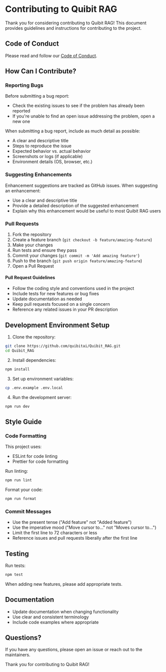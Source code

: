 # Contributing to Quibit RAG

Thank you for considering contributing to Quibit RAG! This document provides guidelines and instructions for contributing to the project.

## Code of Conduct

Please read and follow our [Code of Conduct](CODE_OF_CONDUCT.md).

## How Can I Contribute?

### Reporting Bugs

Before submitting a bug report:
- Check the existing issues to see if the problem has already been reported
- If you're unable to find an open issue addressing the problem, open a new one

When submitting a bug report, include as much detail as possible:
- A clear and descriptive title
- Steps to reproduce the issue
- Expected behavior vs. actual behavior
- Screenshots or logs (if applicable)
- Environment details (OS, browser, etc.)

### Suggesting Enhancements

Enhancement suggestions are tracked as GitHub issues. When suggesting an enhancement:
- Use a clear and descriptive title
- Provide a detailed description of the suggested enhancement
- Explain why this enhancement would be useful to most Quibit RAG users

### Pull Requests

1. Fork the repository
2. Create a feature branch (`git checkout -b feature/amazing-feature`)
3. Make your changes
4. Run tests and ensure they pass
5. Commit your changes (`git commit -m 'Add amazing feature'`)
6. Push to the branch (`git push origin feature/amazing-feature`)
7. Open a Pull Request

#### Pull Request Guidelines

- Follow the coding style and conventions used in the project
- Include tests for new features or bug fixes
- Update documentation as needed
- Keep pull requests focused on a single concern
- Reference any related issues in your PR description

## Development Environment Setup

1. Clone the repository:
```bash
git clone https://github.com/quibitai/Quibit_RAG.git
cd Quibit_RAG
```

2. Install dependencies:
```bash
npm install
```

3. Set up environment variables:
```bash
cp .env.example .env.local
```

4. Run the development server:
```bash
npm run dev
```

## Style Guide

### Code Formatting

This project uses:
- ESLint for code linting
- Prettier for code formatting

Run linting:
```bash
npm run lint
```

Format your code:
```bash
npm run format
```

### Commit Messages

- Use the present tense ("Add feature" not "Added feature")
- Use the imperative mood ("Move cursor to..." not "Moves cursor to...")
- Limit the first line to 72 characters or less
- Reference issues and pull requests liberally after the first line

## Testing

Run tests:
```bash
npm test
```

When adding new features, please add appropriate tests.

## Documentation

- Update documentation when changing functionality
- Use clear and consistent terminology
- Include code examples where appropriate

## Questions?

If you have any questions, please open an issue or reach out to the maintainers.

Thank you for contributing to Quibit RAG! 